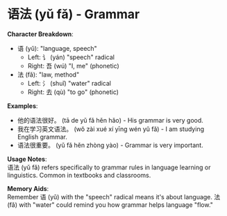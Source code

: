 # **语法 (yǔ fǎ) - Grammar**

**Character Breakdown**:  
- 语 (yǔ): "language, speech"
  - Left: 讠 (yán) "speech" radical
  - Right: 吾 (wú) "I, me" (phonetic)  
- 法 (fǎ): "law, method"
  - Left: 氵 (shuǐ) "water" radical
  - Right: 去 (qù) "to go" (phonetic)

**Examples**:  
- 他的语法很好。 (tā de yǔ fǎ hěn hǎo) - His grammar is very good.  
- 我在学习英文语法。 (wǒ zài xué xí yīng wén yǔ fǎ) - I am studying English grammar.  
- 语法很重要。 (yǔ fǎ hěn zhòng yào) - Grammar is very important.

**Usage Notes**:  
语法 (yǔ fǎ) refers specifically to grammar rules in language learning or linguistics. Common in textbooks and classrooms.

**Memory Aids**:  
Remember 语 (yǔ) with the "speech" radical means it's about language. 法 (fǎ) with "water" could remind you how grammar helps language "flow."